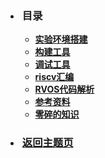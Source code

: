 * <h3 style="padding-left: 3px">目录</h3>

    * [<b>实验环境搭建</b>](/blog/study/riscv编程与实践/1_实验环境搭建.md)
    * [<b>构建工具</b>](/blog/study/riscv编程与实践/2_构建工具.md)
    * [<b>调试工具</b>](/blog/study/riscv编程与实践/3_调试工具.md)
    * [<b>riscv汇编</b>](/blog/study/riscv编程与实践/4_riscv汇编.md)
    * [<b>RVOS代码解析</b>](/blog/study/riscv编程与实践/5_RVOS代码解析.md)
    * [<b>参考资料</b>](/blog/study/riscv编程与实践/6_参考资料.md)
    * [<b>零碎的知识</b>](/blog/study/riscv编程与实践/7_零碎的知识.md)

* <a href="/#/blog/study/"><h3 style="padding-left: 3px">返回主题页</h3></a>